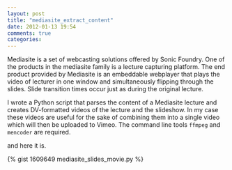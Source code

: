 ```yaml
---
layout: post
title: "mediasite_extract_content"
date: 2012-01-13 19:54
comments: true
categories: 
---
```

Mediasite is a set of webcasting solutions offered by Sonic Foundry. One of the products in the mediasite family is a lecture capturing platform. The end product provided by Mediasite is an embeddable webplayer that plays the video of lecturer in one window and simultaneously flipping through the slides. Slide transition times occur just as during the original lecture.

I wrote a Python script that parses the content of a Mediasite lecture and creates DV-formatted videos of the lecture and the slideshow. In my case these videos are useful for the sake of combining them into a single video which will then be uploaded to Vimeo. The command line tools `ffmpeg` and `mencoder` are required.

and here it is.

<!-- more -->

{% gist 1609649 mediasite_slides_movie.py %}


